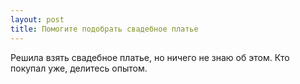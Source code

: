 ```yaml
---
layout: post 
title: Помогите подобрать свадебное платье 
--- 
```

Решила взять свадебное платье, но ничего не знаю об этом. Кто покупал уже, делитесь опытом.
